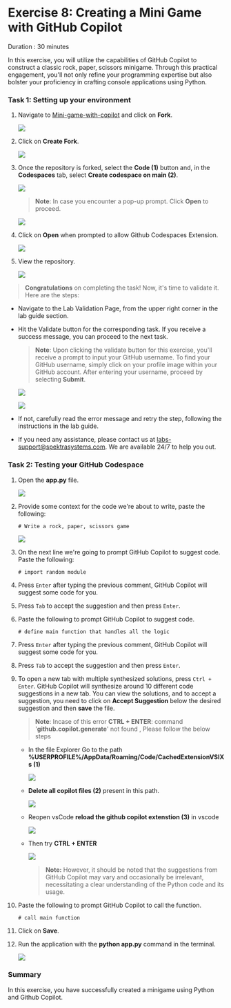 # Exercise 8: Creating a Mini Game with GitHub Copilot

Duration : 30 minutes

In this exercise, you will utilize the capabilities of GitHub Copilot to construct a classic rock, paper, scissors minigame. Through this practical engagement, you'll not only refine your programming expertise but also bolster your proficiency in crafting console applications using Python.

### Task 1: Setting up your environment

1. Navigate to [Mini-game-with-copilot](https://github.com/MicrosoftDocs/mslearn-challenge-project-create-mini-game-with-copilot) and click on **Fork**.

   ![](../media/vs2.png)

1. Click on **Create Fork**.

   ![](../media/vs20.png)

1. Once the repository is forked, select the **Code (1)** button and, in the **Codespaces** tab, select **Create codespace on main (2)**.

   ![](../media/vs6.png)

      >**Note**: In case you encounter a pop-up prompt. Click **Open** to proceed.

      ![](../media/vs7.png)

1. Click on **Open** when prompted to allow Github Codespaces Extension.

   ![](../media/vs25.png)
   
1. View the repository.

   ![](../media/vs11.png)

> **Congratulations** on completing the task! Now, it's time to validate it. Here are the steps:
 
- Navigate to the Lab Validation Page, from the upper right corner in the lab guide section.
- Hit the Validate button for the corresponding task. If you receive a success message, you can proceed to the next task.

   >**Note**: Upon clicking the validate button for this exercise, you'll receive a prompt to input your GitHub username. To find your GitHub username, simply click on your profile image within your GitHub account. After entering your username, proceed by selecting **Submit**.

   ![](../media/lab1-19.png)

   ![](../media/lab1-17.png)

- If not, carefully read the error message and retry the step, following the instructions in the lab guide.
- If you need any assistance, please contact us at labs-support@spektrasystems.com. We are available 24/7 to help you out.

### Task 2: Testing your GitHub Codespace

1. Open the **app.py** file.

   ![](../media/vs19.png)

1. Provide some context for the code we're about to write, paste the following:

   ```
   # Write a rock, paper, scissors game
   ```

   ![](../media/10-1.png)

1. On the next line we're going to prompt GitHub Copilot to suggest code. Paste the following:

   ```
   # import random module
   ```

1. Press `Enter` after typing the previous comment, GitHub Copilot will suggest some code for you.

1. Press `Tab` to accept the suggestion and then press `Enter`.

1. Paste the following to prompt GitHub Copilot to suggest code.

     ```
     # define main function that handles all the logic
     ```

1. Press `Enter` after typing the previous comment, GitHub Copilot will suggest some code for you.

1. Press `Tab` to accept the suggestion and then press `Enter`.

1. To open a new tab with multiple synthesized solutions, press `Ctrl + Enter`. GitHub Copilot will synthesize around 10 different code suggestions in a new tab. You can view the solutions, and to accept a suggestion, you need to click on **Accept Suggestion** below the desired suggestion and then **save** the file.

      >**Note**:  Incase of this error **CTRL + ENTER**: command '**github.copilot.generate**' not found , Please follow the below steps
   - In the file Explorer Go to the path **%USERPROFILE%/AppData/Roaming/Code/CachedExtensionVSIXs (1)**

      ![](../media/exe1.png)
  
   - **Delete all copilot files (2)** present in this path.
  
      ![](../media/github1.png)
  
   - Reopen vsCode **reload the github copilot extenstion (3)** in vscode

      ![](../media/reloadreq.png)
  
   - Then try **CTRL + ENTER**

      ![](../media/accpet-suggestion.png)

        >**Note:** However, it should be noted that the suggestions from GitHub Copilot may vary and occasionally be irrelevant, necessitating a clear understanding of the Python code and its usage.

1. Paste the following to prompt GitHub Copilot to call the function.

   ```
   # call main function
   ```

1. Click on **Save**.

1. Run the application with the **python app.py** command in the terminal.

   ![](../media/vs17.png)
   
### Summary

In this exercise, you have successfully created a minigame using Python and Github Copilot.
